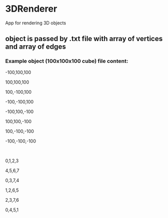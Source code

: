 # 3DRenderer
App for rendering 3D objects


## object is passed by .txt file with array of vertices and array of edges


### Example object (100x100x100 cube) file content:

-100,100,100

100,100,100

100,-100,100

-100,-100,100

-100,100,-100

100,100,-100

100,-100,-100

-100,-100,-100

<br/>

0,1,2,3

4,5,6,7

0,3,7,4

1,2,6,5

2,3,7,6

0,4,5,1
